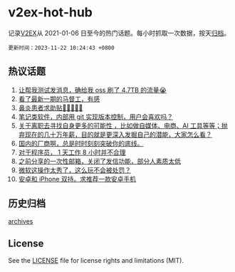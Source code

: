 # v2ex-hot-hub

 记录[V2EX](https://www.v2ex.com/)从 2021-01-06 日至今的热门话题。每小时抓取一次数据，按天[归档](archives)。

`更新时间：2023-11-22 10:24:43 +0800`

## 热议话题

1. [让帮我测试发消息，确给我 oss 刷了 4.7TB 的流量😭](https://www.v2ex.com/t/993823)
1. [看了最新一期的马督工，有感](https://www.v2ex.com/t/994017)
1. [鼻炎患者求助贴🙏🙏🙏🙏🙏](https://www.v2ex.com/t/993814)
1. [笔记类软件，内部用 git 实现版本控制，用户会喜欢吗？](https://www.v2ex.com/t/993741)
1. [关于离职去寻找自身更多的可能性 ，比如做自媒体、电商、AI 工具等等；抛弃现在的几十万年薪，目的就是更深入发掘自己的潜能，大家怎么看？](https://www.v2ex.com/t/993910)
1. [国内的厂商啊，总是时时刻刻突破你的底线。](https://www.v2ex.com/t/993854)
1. [对于程序员， 1 天工作 8 小时并不合理](https://www.v2ex.com/t/993840)
1. [之前分享的一次性邮箱，关闭了发信功能，部分人素质太低](https://www.v2ex.com/t/994021)
1. [微软这操作太秀了，这么玩不会被处罚？](https://www.v2ex.com/t/994031)
1. [安卓和 iPhone 双持。求推荐一款安卓手机](https://www.v2ex.com/t/993933)

## 历史归档

[archives](archives)

## License

See the [LICENSE](LICENSE) file for license rights and limitations (MIT).
